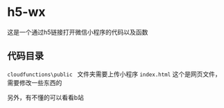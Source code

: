 # h5-wx

这是一个通过h5链接打开微信小程序的代码以及函数

## 代码目录
`cloudfunctions\public ` 文件夹需要上传小程序
`index.html` 这个是网页文件，需要修改一些东西的

另外，有不懂的可以看看b站
